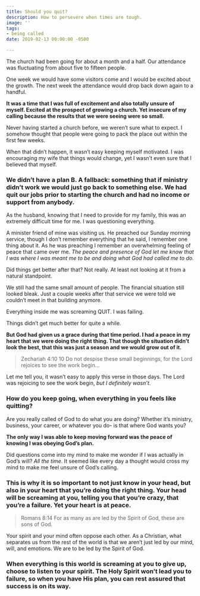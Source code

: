 ```yaml
---
title: Should you quit?
description: How to persevere when times are tough.
image: ''
tags:
- being called
date: 2019-02-13 00:00:00 -0500

---
```

The church had been going for about a month and a half. Our attendance was fluctuating from about five to fifteen people.

One week we would have some visitors come and I would be excited about the growth. The next week the attendance would drop back down again to a handful.

**It was a time that I was full of excitement and also totally unsure of myself. Excited at the prospect of growing a church. Yet insecure of my calling because the results that we were seeing were so small.**

Never having started a church before, we weren’t sure what to expect. I somehow thought that people were going to pack the place out within the first few weeks.

When that didn’t happen, it wasn’t easy keeping myself motivated. I was encouraging my wife that things would change, yet I wasn’t even sure that I believed that myself.

### We didn’t have a plan B. A fallback: something that if ministry didn’t work we would just go back to something else. We had quit our jobs prior to starting the church and had no income or support from anybody.

As the husband, knowing that I need to provide for my family, this was an extremely difficult time for me. I was questioning everything.

A minister friend of mine was visiting us. He preached our Sunday morning service, though I don’t remember everything that he said, I remember one thing about it. As he was preaching I remember an overwhelming feeling of peace that came over me. _The peace and presence of God let me know that I was where I was meant me to be and doing what God had called me to do._

Did things get better after that? Not really. At least not looking at it from a natural standpoint.

We still had the same small amount of people. The financial situation still looked bleak. Just a couple weeks after that service we were told we couldn’t meet in that building anymore.

Everything inside me was screaming QUIT. I was failing.

Things didn’t get much better for quite a while.

**But God had given us a grace during that time period. I had a peace in my heart that we were doing the right thing. That though the situation didn’t look the best, that this was just a season and we would grow out of it.**

> Zechariah 4:10 10 Do not despise these small beginnings, for the Lord rejoices to see the work begin…

Let me tell you, it wasn’t easy to apply this verse in those days. The Lord was rejoicing to see the work begin, _but I definitely wasn’t_.

### How do you keep going, when everything in you feels like quitting?

Are you really called of God to do what you are doing? Whether it’s ministry, business, your career, or whatever you do- is that where God wants you?

**The only way I was able to keep moving forward was the peace of knowing I was obeying God’s plan.**

Did questions come into my mind to make me wonder if I was actually in God’s will? _All the time_. It seemed like every day a thought would cross my mind to make me feel unsure of God’s calling.

### This is why it is so important to not just know in your head, but also in your heart that you’re doing the right thing. Your head will be screaming at you, telling you that you’re crazy, that you’re a failure. Yet your heart is at peace.

> Romans 8:14 For as many as are led by the Spirit of God, these are sons of God.

Your spirit and your mind often oppose each other. As a Christian, what separates us from the rest of the world is that we aren’t just led by our mind, will, and emotions. We are to be led by the Spirit of God.

### When everything is this world is screaming at you to give up, choose to listen to your spirit. The Holy Spirit won’t lead you to failure, so when you have His plan, you can rest assured that success is on its way.